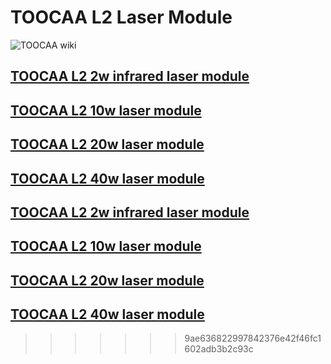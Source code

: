 ﻿---
sidebar_position: 1
sidebar_label: TOOCAA L2 Laser Module
---
# TOOCAA L2 Laser Module
![TOOCAA wiki](http://wiki-toocaa.oss-cn-hongkong.aliyuncs.com/wiki/1.jpg)
## [TOOCAA L2 2w infrared laser module](https://wiki.toocaa.com/en/toocaa-l2/TOOCAA-L2-Accessories/Laser%20Module/2w-infrared-laser-module)
## [TOOCAA L2 10w laser module](https://wiki.toocaa.com/en/toocaa-l2/TOOCAA-L2-Accessories/Laser%20Module/10w-laser-module)
## [TOOCAA L2 20w laser module](https://wiki.toocaa.com/en/toocaa-l2/TOOCAA-L2-Accessories/Laser%20Module/20w-laser-module)
## [TOOCAA L2 40w laser module](https://wiki.toocaa.com/en/toocaa-l2/TOOCAA-L2-Accessories/Laser%20Module/40w-laser-module)
## [TOOCAA L2 2w infrared laser module](https://wiki.toocaa.com/en/toocaa-l2/TOOCAA-L2-Accessories/Laser-Module/2w-infrared-laser-module)
## [TOOCAA L2 10w laser module](https://wiki.toocaa.com/en/toocaa-l2/TOOCAA-L2-Accessories/Laser-Module/10w-laser-module)
## [TOOCAA L2 20w laser module](https://wiki.toocaa.com/en/toocaa-l2/TOOCAA-L2-Accessories/Laser-Module/20w-laser-module)
## [TOOCAA L2 40w laser module](https://wiki.toocaa.com/en/toocaa-l2/TOOCAA-L2-Accessories/Laser-Module/40w-laser-module)
>>>>>>> 9ae636822997842376e42f46fc1602adb3b2c93c
